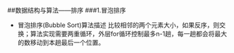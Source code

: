 ##数据结构与算法——排序
###1.冒泡排序
* 冒泡排序(Bubble Sort)算法描述
比较相邻的两个元素大小，如果反序，则交换；算法实现需要两重循环，外层for循环控制最多n-1趟，每一趟都会将最大的数移动到本趟最后一个位置。
